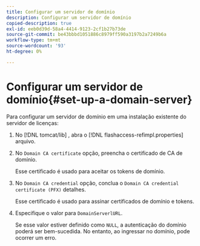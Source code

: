 ```yaml
---
title: Configurar um servidor de domínio
description: Configurar um servidor de domínio
copied-description: true
exl-id: eeb0d39d-58a4-4414-9123-2cf1b27b73de
source-git-commit: be43bbbd1051886c8979ff590a3197b2a7249b6a
workflow-type: tm+mt
source-wordcount: '93'
ht-degree: 0%

---
```


# Configurar um servidor de domínio{#set-up-a-domain-server}

Para configurar um servidor de domínio em uma instalação existente do servidor de licenças:

1. No [!DNL tomcat/lib] , abra o [!DNL flashaccess-refimpl.properties] arquivo.
1. No `Domain CA certificate` opção, preencha o certificado de CA de domínio.

   Esse certificado é usado para aceitar os tokens de domínio.
1. No `Domain CA credential` opção, conclua o `Domain CA credential certificate (PFX)` detalhes.

   Esse certificado é usado para assinar certificados de domínio e tokens.
1. Especifique o valor para `DomainServerlURL`.

   Se esse valor estiver definido como `NULL`, a autenticação do domínio poderá ser bem-sucedida. No entanto, ao ingressar no domínio, pode ocorrer um erro.
